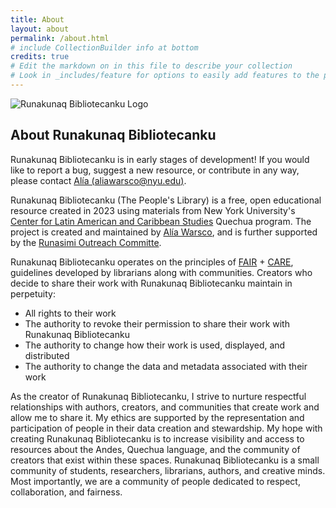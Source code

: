 ```yaml
---
title: About
layout: about
permalink: /about.html
# include CollectionBuilder info at bottom
credits: true
# Edit the markdown on in this file to describe your collection
# Look in _includes/feature for options to easily add features to the page
---
```

![Runakunaq Bibliotecanku Logo](https://i.ibb.co/f2SQm45/logo-runakunaq.png)


## About Runakunaq Bibliotecanku

Runakunaq Bibliotecanku is in early stages of development! If you would like to report a bug, suggest a new resource, or contribute in any way, please contact [Alía (aliawarsco@nyu.edu)](mailto:aliawarsco@nyu.edu).

Runakunaq Bibliotecanku (The People's Library) is a free, open educational resource created in 2023 using materials from New York University's [Center for Latin American and Caribbean Studies](https://as.nyu.edu/research-centers/clacs.html) Quechua program. The project is created and maintained by [Alía Warsco](aliawars.co), and is further supported by the [Runasimi Outreach Committe](https://www.instagram.com/roc_nyu/?hl=en).

Runakunaq Bibliotecanku operates on the principles of [FAIR](https://www.gofair.foundation/interpretation) + [CARE](https://www.gida-global.org/care), guidelines developed by librarians along with communities. Creators who decide to share their work with Runakunaq Bibliotecanku maintain in perpetuity:

* All rights to their work
* The authority to revoke their permission to share their work with Runakunaq Bibliotecanku
* The authority to change how their work is used, displayed, and distributed
* The authority to change the data and metadata associated with their work

As the creator of Runakunaq Bibliotecanku, I strive to nurture respectful relationships with authors, creators, and communities that create work and allow me to share it. My ethics are supported by the representation and participation of people in their data creation and stewardship. My hope with creating Runakunaq Bibliotecanku is to increase visibility and access to resources about the Andes, Quechua language, and the community of creators that exist within these spaces. Runakunaq Bibliotecanku is a small community of students, researchers, librarians, authors, and creative minds. Most importantly, we are a community of people dedicated to respect, collaboration, and fairness. 

